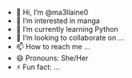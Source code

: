 - 👋 Hi, I’m @ma3llaine0
- 👀 I’m interested in manga
- 🌱 I’m currently learning Python
- 💞️ I’m looking to collaborate on ...
- 📫 How to reach me ...
- 😄 Pronouns: She/Her
- ⚡ Fun fact: ...

<!---
ma3llaine0/ma3llaine0 is a ✨ special ✨ repository because its `README.md` (this file) appears on your GitHub profile.
You can click the Preview link to take a look at your changes.
--->
